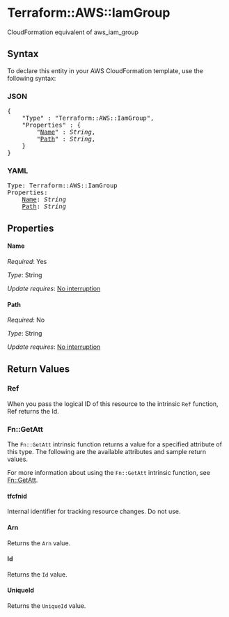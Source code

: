 # Terraform::AWS::IamGroup

CloudFormation equivalent of aws_iam_group

## Syntax

To declare this entity in your AWS CloudFormation template, use the following syntax:

### JSON

<pre>
{
    "Type" : "Terraform::AWS::IamGroup",
    "Properties" : {
        "<a href="#name" title="Name">Name</a>" : <i>String</i>,
        "<a href="#path" title="Path">Path</a>" : <i>String</i>,
    }
}
</pre>

### YAML

<pre>
Type: Terraform::AWS::IamGroup
Properties:
    <a href="#name" title="Name">Name</a>: <i>String</i>
    <a href="#path" title="Path">Path</a>: <i>String</i>
</pre>

## Properties

#### Name

_Required_: Yes

_Type_: String

_Update requires_: [No interruption](https://docs.aws.amazon.com/AWSCloudFormation/latest/UserGuide/using-cfn-updating-stacks-update-behaviors.html#update-no-interrupt)

#### Path

_Required_: No

_Type_: String

_Update requires_: [No interruption](https://docs.aws.amazon.com/AWSCloudFormation/latest/UserGuide/using-cfn-updating-stacks-update-behaviors.html#update-no-interrupt)

## Return Values

### Ref

When you pass the logical ID of this resource to the intrinsic `Ref` function, Ref returns the Id.

### Fn::GetAtt

The `Fn::GetAtt` intrinsic function returns a value for a specified attribute of this type. The following are the available attributes and sample return values.

For more information about using the `Fn::GetAtt` intrinsic function, see [Fn::GetAtt](https://docs.aws.amazon.com/AWSCloudFormation/latest/UserGuide/intrinsic-function-reference-getatt.html).

#### tfcfnid

Internal identifier for tracking resource changes. Do not use.

#### Arn

Returns the <code>Arn</code> value.

#### Id

Returns the <code>Id</code> value.

#### UniqueId

Returns the <code>UniqueId</code> value.

